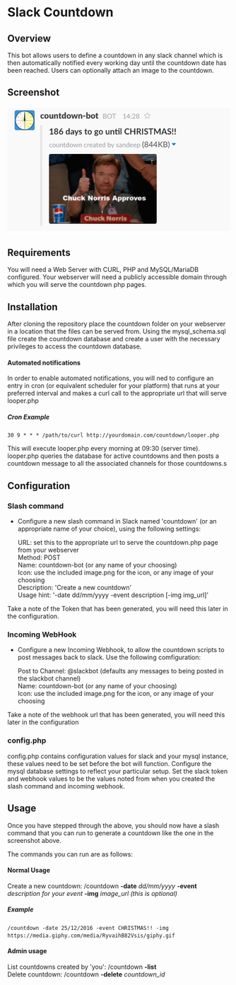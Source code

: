 # Slack Countdown

## Overview

This bot allows users to define a countdown in any slack channel which is then automatically notified every working day until the countdown date has been reached. Users can optionally attach an image to the countdown.


## Screenshot

<p align="center">
<img src="https://raw.githubusercontent.com/Daemon-Solutions/slack-countdown/prod/Screenshot.png" />
</p>


## Requirements
You will need a Web Server with CURL, PHP and MySQL/MariaDB configured.  Your webserver will need a publicly accessible domain through which you will serve the countdown php pages.

## Installation
After cloning the repository place the countdown folder on your webserver in a location that the files can be served from.  Using the mysql_schema.sql file create the countdown database and create a user with the necessary privileges to access the countdown database.

#### Automated notifications
In order to enable automated notifications, you will ned to configure an entry in cron (or equivalent scheduler for your platform) that runs at your preferred interval and makes a curl call to the appropriate url that will serve looper.php

##### Cron Example
`30 9 * * * /path/to/curl http://yourdomain.com/countdown/looper.php`

This will execute looper.php every morning at 09:30 (server time).  looper.php queries the database for active countdowns and then posts a countdown message to all the associated channels for those countdowns.s

## Configuration

### Slash command
* Configure a new slash command in Slack named 'countdown' (or an appropriate name of your choice), using the following settings:  

   URL:  set this to the appropriate url to serve the countdown.php page from your webserver  
   Method: POST  
   Name:  countdown-bot (or any name of your choosing)  
   Icon:  use the included image.png for the icon, or any image of your choosing  
   Description: 'Create a new countdown'  
   Usage hint: '-date dd/mm/yyyy -event description [-img img_url]'

Take a note of the Token that has been generated, you will need this later in the configuration.

### Incoming WebHook
* Configure a new Incoming Webhook, to allow the countdown scripts to post messages back to slack.  Use the following comfiguration:

   Post to Channel:  @slackbot  (defaults any messages to being posted in the slackbot channel)  
   Name:  countdown-bot (or any name of your choosing)  
   Icon:  use the included image.png for the icon, or any image of your choosing  

Take a note of the webhook url that has been generated, you will need this later in the configuration

### config.php
config.php contains configuration values for slack and your mysql instance, these values need to be set before the bot will function.  Configure the mysql database settings to reflect your particular setup.  Set the slack token and webhook values to be the values noted from when you created the slash command and incoming webhook.


## Usage

Once you have stepped through the above, you should now have a slash command that you can run to generate a countdown like the one in the screenshot above.

The commands you can run are as follows:

#### Normal Usage
Create a new countdown:		/countdown **-date** *dd/mm/yyyy* **-event** *description for your event* **-img** *image_url (this is optional)*

##### Example
`/countdown -date 25/12/2016 -event CHRISTMAS!! -img https://media.giphy.com/media/RyvaihB82Vsis/giphy.gif`

#### Admin usage
List countdowns created by 'you':	/countdown **-list**  
Delete countdown:	/countdown **-delete** *countdown_id*   


